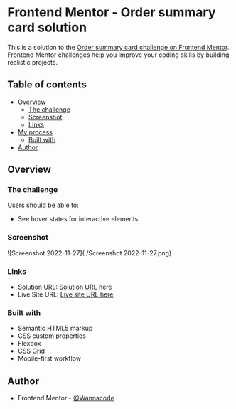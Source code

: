 # Frontend Mentor - Order summary card solution

This is a solution to the [Order summary card challenge on Frontend Mentor](https://www.frontendmentor.io/challenges/order-summary-component-QlPmajDUj). Frontend Mentor challenges help you improve your coding skills by building realistic projects. 

## Table of contents

- [Overview](#overview)
  - [The challenge](#the-challenge)
  - [Screenshot](#screenshot)
  - [Links](#links)
- [My process](#my-process)
  - [Built with](#built-with)
- [Author](#author)

## Overview

### The challenge

Users should be able to:

- See hover states for interactive elements

### Screenshot

![Screenshot 2022-11-27](./Screenshot 2022-11-27.png)

### Links

- Solution URL: [Solution URL here](https://github.com/kwngptrl/FEM-order-summary-component)
- Live Site URL: [Live site URL here](https://kwngptrl.github.io/FEM-order-summary-component/)

### Built with

- Semantic HTML5 markup
- CSS custom properties
- Flexbox
- CSS Grid
- Mobile-first workflow

## Author

- Frontend Mentor - [@Wannacode](https://www.frontendmentor.io/profile/kwngptrl)


